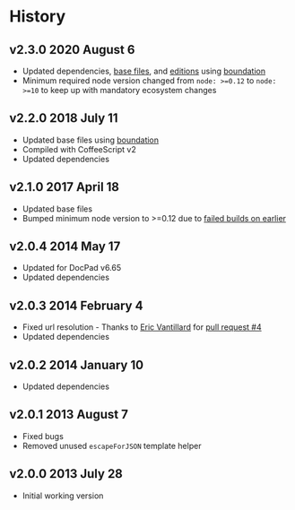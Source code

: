 # History

## v2.3.0 2020 August 6

-   Updated dependencies, [base files](https://github.com/bevry/base), and [editions](https://editions.bevry.me) using [boundation](https://github.com/bevry/boundation)
-   Minimum required node version changed from `node: >=0.12` to `node: >=10` to keep up with mandatory ecosystem changes

## v2.2.0 2018 July 11

-   Updated base files using [boundation](https://github.com/bevry/boundation)
-   Compiled with CoffeeScript v2
-   Updated dependencies

## v2.1.0 2017 April 18

-   Updated base files
-   Bumped minimum node version to >=0.12 due to [failed builds on earlier](https://travis-ci.org/docpad/docpad-plugin-multiplelayouts/builds/223019317)

## v2.0.4 2014 May 17

-   Updated for DocPad v6.65
-   Updated dependencies

## v2.0.3 2014 February 4

-   Fixed url resolution - Thanks to [Eric Vantillard](https://github.com/evantill) for [pull request #4](http://github.com/docpad/docpad-plugin-multiplelayouts/pull/4)
-   Updated dependencies

## v2.0.2 2014 January 10

-   Updated dependencies

## v2.0.1 2013 August 7

-   Fixed bugs
-   Removed unused `escapeForJSON` template helper

## v2.0.0 2013 July 28

-   Initial working version
